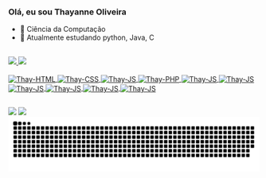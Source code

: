 ### Olá, eu sou Thayanne Oliveira

- :open_book: Ciência da Computação
- 🌱 Atualmente estudando python, Java, C
##
<div>
  <a href="https://github.com/ThaayOliveira">
  <img height=180em src="https://github-readme-stats.vercel.app/api?username=ThaayOliveira&amp;show_icons=true&amp;theme=dracula&amp;include_all_commits=true&amp;count_private=true" style="max-width: 100%;">
  <img height="180em" src="https://camo.githubusercontent.com/2762c4a96306176eed0f88ce826662b48f7a98c2b3149e2084e5d5c479fc2906/68747470733a2f2f6769746875622d726561646d652d73746174732e76657263656c2e6170702f6170692f746f702d6c616e67732f3f757365726e616d653d416e61506473266c61796f75743d636f6d70616374266c616e67735f636f756e743d37267468656d653d64726163756c61" data-canonical-src="https://github-readme-stats.vercel.app/api/top-langs/?username=ThaayOliveira&amp;layout=compact&amp;langs_count=7&amp;theme=dracula" style="max-width: 100%;">
</div>

<div style="display: inline_block"><br>
  <img align="center" alt="Thay-HTML" height="50" width="40" src="https://cdn.jsdelivr.net/gh/devicons/devicon/icons/html5/html5-original.svg" />
  <img align="center" alt="Thay-CSS" height="50" width="40"  src="https://cdn.jsdelivr.net/gh/devicons/devicon/icons/css3/css3-original.svg" />
  <img align="center" alt="Thay-JS" height="50" width="40"   src="https://cdn.jsdelivr.net/gh/devicons/devicon/icons/javascript/javascript-plain.svg" />
  <img align="center" alt="Thay-PHP" height="50" width="40"  src="https://cdn.jsdelivr.net/gh/devicons/devicon/icons/php/php-original.svg" />  
  <img align="center" alt="Thay-JS" height="50" width="40"   src="https://cdn.jsdelivr.net/gh/devicons/devicon/icons/python/python-original.svg" />
  <img align="center" alt="Thay-JS" height="50" width="40"   src="https://cdn.jsdelivr.net/gh/devicons/devicon/icons/mysql/mysql-original.svg" />
  <img align="center" alt="Thay-JS" height="50" width="40"   src="https://cdn.jsdelivr.net/gh/devicons/devicon/icons/postgresql/postgresql-original.svg" />
  <img align="center" alt="Thay-JS" height="50" width="40"   src="https://cdn.jsdelivr.net/gh/devicons/devicon/icons/c/c-original.svg" />
  <img align="center" alt="Thay-JS" height="50" width="40"   src="https://cdn.jsdelivr.net/gh/devicons/devicon/icons/pycharm/pycharm-original.svg" />
  <img align="center" alt="Thay-JS" height="50" width="40"   src="https://cdn.jsdelivr.net/gh/devicons/devicon/icons/vuejs/vuejs-original.svg" />
          
          
          
</div>

  ##
  
<div>
<a href="https://www.linkedin.com/in/thayanne-oliveira-b3661620a/" target="_blank"><img src="https://img.shields.io/badge/LinkedIn-0077B5?style=for-the-badge&logo=linkedin&logoColor=white" target="_blank"></a>
<a href="mailto:jobsthay@gmail.com" target="_blank"><img src="https://img.shields.io/badge/Gmail-D14836?style=for-the-badge&logo=gmail&logoColor=white" target="_blank"></a>

</div>

<picture>
  <source media="(prefers-color-scheme: dark)" srcset="https://raw.githubusercontent.com/platane/platane/output/github-contribution-grid-snake-dark.svg">
  <source media="(prefers-color-scheme: light)" srcset="https://raw.githubusercontent.com/platane/platane/output/github-contribution-grid-snake.svg">
  <img alt="github contribution grid snake animation" src="https://raw.githubusercontent.com/platane/platane/output/github-contribution-grid-snake.svg">
</picture>

